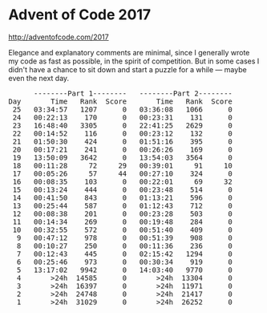# Advent of Code 2017
http://adventofcode.com/2017

Elegance and explanatory comments are minimal, since I generally wrote my code as fast as possible, in the spirit of competition. But in some cases I didn't have a chance to sit down and start a puzzle for a while &mdash; maybe even the next day.

<pre>      <span>--------Part 1--------</span>   <span>--------Part 2--------</span>
Day   <span>    Time   Rank  Score</span>   <span>    Time   Rank  Score</span>
 25   03:34:57   1207      0   03:36:08   1066      0
 24   00:22:13    170      0   00:23:31    131      0
 23   16:48:40   3305      0   22:41:25   2629      0
 22   00:14:52    116      0   00:23:12    132      0
 21   01:50:30    424      0   01:51:16    395      0
 20   00:17:21    241      0   00:26:26    169      0
 19   13:50:09   3642      0   13:54:03   3564      0
 18   00:11:28     72     29   00:39:01     91     10
 17   00:05:26     57     44   00:27:10    324      0
 16   00:08:35    103      0   00:22:01     69     32
 15   00:13:24    444      0   00:23:48    514      0
 14   00:41:50    843      0   01:13:21    596      0
 13   00:25:44    587      0   01:12:43    712      0
 12   00:08:38    201      0   00:23:28    503      0
 11   00:14:34    269      0   00:19:48    284      0
 10   00:32:55    572      0   00:51:40    409      0
  9   00:47:12    978      0   00:51:39    908      0
  8   00:10:27    250      0   00:11:36    236      0
  7   00:12:43    445      0   02:15:42   1294      0
  6   00:25:46    973      0   00:30:34    919      0
  5   13:17:02   9942      0   14:03:40   9770      0
  4       &gt;24h  14585      0       &gt;24h  13304      0
  3       &gt;24h  16397      0       &gt;24h  11971      0
  2       &gt;24h  24748      0       &gt;24h  21417      0
  1       &gt;24h  31029      0       &gt;24h  26252      0
</pre>
